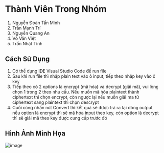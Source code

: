 # Thành Viên Trong Nhóm
1. Nguyễn Đoàn Tấn Minh
2. Trần Mạnh Trí
3. Nguyễn Quang An
4. Võ Văn Việt
5. Trần Nhật Tình

## Cách Sử Dụng
1. Có thể dụng IDE Visual Studio Code để run file
2. Sau khi run file thì nhập plain text vào ô input, tiếp theo nhập key vào ô key
4. Tiếp theo có 2 options là encrypt (mã hóa) và decrypt (giãi mã), vui lòng chọn 1 trong 2 theo nhu cầu. Nếu muốn mã hóa plaintext thành ciphertext thì chọn encrypt, còn ngược lại nếu muốn giãi ma từ ciphertext sang plaintext thì chọn descrypt
5. Cuối cùng nhấn nút Convert thì kết quả sẽ được trả ra tại dòng output nếu option là encrypt thì sẽ mã hóa input theo key, còn option là decrypt thì sẽ giải mã theo key được cung cấp trước đó

## Hình Ảnh Minh Họa
![image](https://github.com/Jinbaomin/PlayFair/assets/86481885/017a4b7e-f3b3-4e00-a795-cd932da98f5f)


